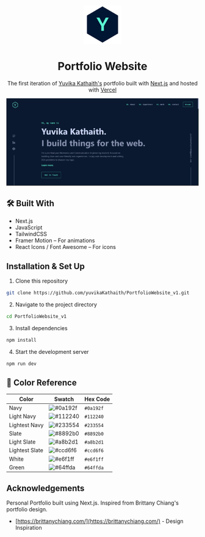 <div align="center">
  <img alt="Logo" src="/public/logo-blue-bg.png" width="100" />
</div>
<h1 align="center">
  Portfolio Website
</h1>
<p align="center">
  The first iteration of <a href="https://yuvikakathaith.vercel.app/" target="_blank">Yuvika Kathaith's</a> portfolio built with <a href="https://nextjs.org/" target="_blank">Next.js</a> and hosted with <a href="https://vercel.com" target="_blank">Vercel</a>
</p>

![demo](/public/demo.png)


## 🛠️ Built With
* Next.js
* JavaScript
* TailwindCSS
* Framer Motion – For animations
* React Icons / Font Awesome – For icons

## Installation & Set Up

1. Clone this repository
```bash
git clone https://github.com/yuvikaKathaith/PortfolioWebsite_v1.git
```

2. Navigate to the project directory
```bash
cd PortfolioWebsite_v1
```

3. Install dependencies
```bash
npm install
```

4. Start the development server
```bash
npm run dev
```

## 🎨 Color Reference

| Color            | Swatch                                                              | Hex Code     |
| ---------------- | ------------------------------------------------------------------- | ------------ |
| Navy             | ![#0a192f](https://via.placeholder.com/20/0a192f/0a192f)             | `#0a192f`    |
| Light Navy       | ![#112240](https://via.placeholder.com/20/112240/112240)             | `#112240`    |
| Lightest Navy    | ![#233554](https://via.placeholder.com/20/233554/233554)             | `#233554`    |
| Slate            | ![#8892b0](https://via.placeholder.com/20/8892b0/8892b0)             | `#8892b0`    |
| Light Slate      | ![#a8b2d1](https://via.placeholder.com/20/a8b2d1/a8b2d1)             | `#a8b2d1`    |
| Lightest Slate   | ![#ccd6f6](https://via.placeholder.com/20/ccd6f6/ccd6f6)             | `#ccd6f6`    |
| White            | ![#e6f1ff](https://via.placeholder.com/20/e6f1ff/e6f1ff)             | `#e6f1ff`    |
| Green            | ![#64ffda](https://via.placeholder.com/20/64ffda/64ffda)             | `#64ffda`    |



## Acknowledgements
Personal Portfolio built using Next.js. Inspired from Brittany Chiang's portfolio design.
* [https://brittanychiang.com/](https://brittanychiang.com/) - Design Inspiration
